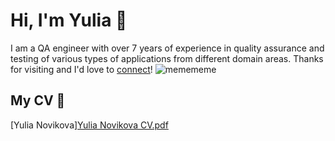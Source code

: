 # Hi, I'm Yulia 👋

I am a QA engineer with over 7 years of experience in quality assurance and testing of various types of applications from different domain areas. Thanks for visiting and I'd love to [connect](https://www.linkedin.com/in/yulia-s-novikova/)!
![memememe](https://user-images.githubusercontent.com/13204038/232150144-62f6f520-a0b6-4fa8-9cd6-934710392f6f.png)

## My CV 📝
[Yulia Novikova][Yulia Novikova CV.pdf](https://github.com/novikova-y/novikova-y/files/12139923/Yulia.Novikova.CV.pdf)
